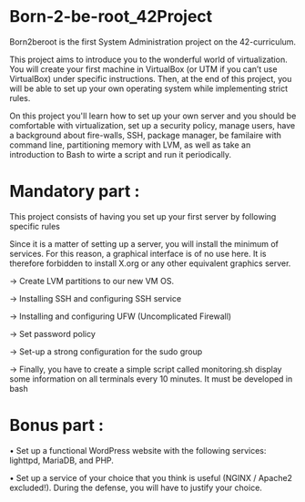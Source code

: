 <image></image>
# Born-2-be-root_42Project
Born2beroot is the first System Administration project on the 42-curriculum.

This project aims to introduce you to the wonderful world of virtualization.
You will create your first machine in VirtualBox (or UTM if you can’t use VirtualBox)
under specific instructions. Then, at the end of this project, you will be able to set up
your own operating system while implementing strict rules.

On this project you'll learn how to set up your own server and you should be comfortable with virtualization, set up a security policy, manage users, have a background about 
fire-walls, SSH, package manager, be familaire with command line, partitioning memory with LVM, as well as take an introduction to Bash to wirte a script and run it periodically.

# Mandatory part : 

This project consists of having you set up your first server by following specific rules

Since it is a matter of setting up a server, you will install the
minimum of services. For this reason, a graphical interface is of no
use here. It is therefore forbidden to install X.org or any other
equivalent graphics server.

-> Create LVM partitions to our new VM OS.

-> Installing SSH and configuring SSH service

-> Installing and configuring UFW (Uncomplicated Firewall)

-> Set password policy

-> Set-up a strong configuration for the sudo group

-> Finally, you have to create a simple script called monitoring.sh  display some information on all terminals every 10 minutes. It must be developed in bash

# Bonus part :

• Set up a functional WordPress website with the following services: lighttpd, MariaDB, and PHP.

• Set up a service of your choice that you think is useful (NGINX / Apache2 excluded!). During the defense, you will have to justify your choice.
